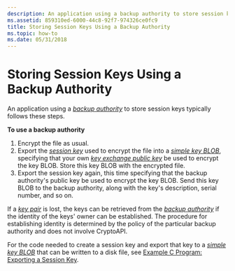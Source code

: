 ```yaml
---
description: An application using a backup authority to store session keys typically follows these steps.
ms.assetid: 859310ed-6000-44c8-92f7-974326ce0fc9
title: Storing Session Keys Using a Backup Authority
ms.topic: how-to
ms.date: 05/31/2018
---
```


# Storing Session Keys Using a Backup Authority

An application using a [*backup authority*](../secgloss/b-gly.md) to store session keys typically follows these steps.

**To use a backup authority**

1.  Encrypt the file as usual.
2.  Export the [*session key*](../secgloss/s-gly.md) used to encrypt the file into a [*simple key BLOB*](../secgloss/s-gly.md), specifying that your own [*key exchange public key*](../secgloss/k-gly.md) be used to encrypt the key BLOB. Store this key BLOB with the encrypted file.
3.  Export the session key again, this time specifying that the backup authority's public key be used to encrypt the key BLOB. Send this key BLOB to the backup authority, along with the key's description, serial number, and so on.

If a [*key pair*](../secgloss/k-gly.md) is lost, the keys can be retrieved from the [*backup authority*](../secgloss/b-gly.md) if the identity of the keys' owner can be established. The procedure for establishing identity is determined by the policy of the particular backup authority and does not involve CryptoAPI.

For the code needed to create a session key and export that key to a [*simple key BLOB*](../secgloss/s-gly.md) that can be written to a disk file, see [Example C Program: Exporting a Session Key](example-c-program-exporting-a-session-key.md).

 

 

